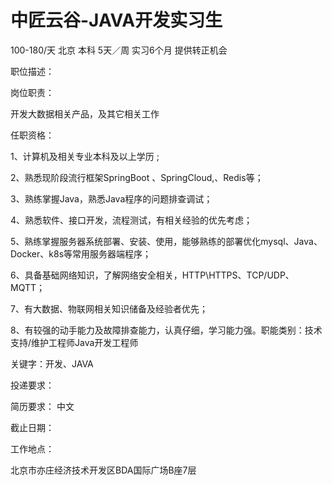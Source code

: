 # 中匠云谷-JAVA开发实习生

100-180/天 北京 本科 5天／周 实习6个月 提供转正机会

职位描述：

岗位职责：

开发大数据相关产品，及其它相关工作

任职资格：

1、计算机及相关专业本科及以上学历 ;

2、熟悉现阶段流行框架SpringBoot 、SpringCloud,、Redis等；

3、熟练掌握Java，熟悉Java程序的问题排查调试；

4、熟悉软件、接口开发，流程测试，有相关经验的优先考虑；

5、熟练掌握服务器系统部署、安装、使用，能够熟练的部署优化mysql、Java、Docker、k8s等常用服务器端程序；

6、具备基础网络知识，了解网络安全相关，HTTP\HTTPS、TCP/UDP、MQTT；

7、有大数据、物联网相关知识储备及经验者优先；

8、有较强的动手能力及故障排查能力，认真仔细，学习能力强。职能类别：技术支持/维护工程师Java开发工程师

关键字：开发、JAVA

投递要求：

简历要求： 中文

截止日期：

工作地点：

北京市亦庄经济技术开发区BDA国际广场B座7层